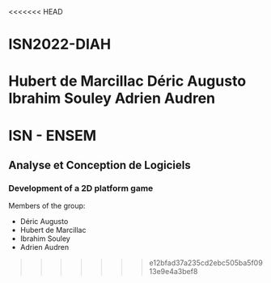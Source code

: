 <<<<<<< HEAD
# ISN2022-DIAH
Hubert de Marcillac
Déric Augusto
Ibrahim Souley
Adrien Audren
=======
# ISN - ENSEM 
## Analyse et Conception de Logiciels

### Development of a 2D platform game

Members of the group:
* Déric Augusto  
* Hubert de Marcillac
* Ibrahim Souley 
* Adrien Audren


>>>>>>> e12bfad37a235cd2ebc505ba5f0913e9e4a3bef8
